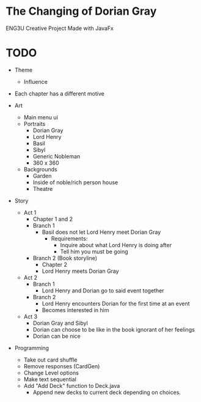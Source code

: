 # The Changing of Dorian Gray
ENG3U Creative Project Made with JavaFx

TODO
=
* Theme
	* Influence
* Each chapter has a different motive
* Art
	* Main menu ui
	* Portraits
		* Dorian Gray
		* Lord Henry
		* Basil
		* Sibyl
		* Generic Nobleman
		* 360 x 360
	* Backgrounds
		* Garden
		* Inside of noble/rich person house
		* Theatre

* Story
	* Act 1
		* Chapter 1 and 2 
		* Branch 1
			* Basil does not let Lord Henry meet Dorian Gray
				* Requirements:
					* Inquire about what Lord Henry is doing after
					* Tell him you must be going 
		* Branch 2 (Book storyline)
			* Chapter 2
			* Lord Henry meets Dorian Gray
	* Act 2
		* Branch 1
			* Lord Henry and Dorian go to said event together
		* Branch 2
			* Lord Henry encounters Dorian for the first time at an event
			* Becomes interested in him
	* Act 3
		* Dorian Gray and Sibyl
		* Dorian can choose to be like in the book ignorant of her feelings 
		* Dorian can be nice

* Programming
	* Take out card shuffle
	* Remove responses (CardGen)
	* Change Level options
	* Make text sequential
	* Add "Add Deck" function to Deck.java
		* Append new decks to current deck depending on choices.
